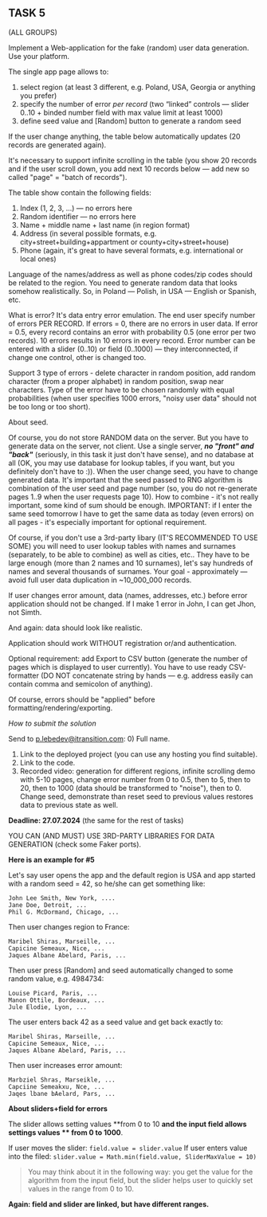 ## TASK 5

(ALL GROUPS)

Implement a Web-application for the fake (random) user data generation. Use your platform.

The single app page allows to:

1. select region (at least 3 different, e.g. Poland, USA, Georgia or anything you prefer)
2. specify the number of error _per record_ (two “linked” controls — slider 0..10 + binded number field with max value limit at least 1000)
3. define seed value and [Random] button to generate a random seed

If the user change anything, the table below automatically updates (20 records are generated again).

It's necessary to support infinite scrolling in the table (you show 20 records and if the user scroll down, you add next 10 records below — add new so called "page" = "batch of records").

The table show contain the following fields:

1. Index (1, 2, 3, ...) — no errors here
2. Random identifier — no errors here
3. Name + middle name + last name (in region format)
4. Address (in several possible formats, e.g. city+street+building+appartment or county+city+street+house)
5. Phone (again, it's great to have several formats, e.g. international or local ones)

Language of the names/address as well as phone codes/zip codes should be related to the region. You need to generate random data that looks somehow realistically. So, in Poland — Polish, in USA — English or Spanish, etc.

What is error? It's data entry error emulation. The end user specify number of errors PER RECORD. If errors = 0, there are no errors in user data. If error = 0.5, every record contains an error with probability 0.5 (one error per two records). 10 errors results in 10 errors in every record. Error number can be entered with a slider (0..10) or field (0..1000) — they interconnected, if change one control, other is changed too.

Support 3 type of errors - delete character in random position, add random character (from a proper alphabet) in random position, swap near characters. Type of the error have to be chosen randomly with equal probabilities (when user specifies 1000 errors, "noisy user data" should not be too long or too short).

About seed.

Of course, you do not store RANDOM data on the server. Вut you have to generate data on the server, not client. Use a single server, **_no "front" and "back"_** (seriously, in this task it just don't have sense), and no database at all (OK, you may use database for lookup tables, if you want, but you definitely don't have to :)). When the user change seed, you have to change generated data. It's important that the seed passed to RNG algorithm is combination of the user seed and page number (so, you do not re-generate pages 1..9 when the user requests page 10). How to combine - it's not really important, some kind of sum should be enough. IMPORTANT: if I enter the same seed tomorrow I have to get the same data as today (even errors) on all pages - it's especially important for optional requirement.

Of course, if you don't use a 3rd-party libary (IT'S RECOMMENDED TO USE SOME) you will need to user lookup tables with names and surnames (separately, to be able to combine) as well as cities, etc.. They have to be large enough (more than 2 names and 10 surnames), let's say hundreds of names and several thousands of surnames. Your goal - approximately — avoid full user data duplication in ~10_000_000 records.

If user changes error amount, data (names, addresses, etc.) before error application should not be changed. If I make 1 error in John, I can get Jhon, not Simth.

And again: data should look like realistic.

Application should work WITHOUT registration or/and authentication.

Optional requirement: add Export to CSV button (generate the number of pages which is displayed to user currently). You have to use ready CSV-formatter (DO NOT concatenate string by hands — e.g. address easily can contain comma and semicolon of anything).

Of course, errors should be "applied" before formatting/rendering/exporting.

_How to submit the solution_

Send to p.lebedev@itransition.com: 0) Full name.

1. Link to the deployed project (you can use any hosting you find suitable).
2. Link to the code.
3. Recorded video: generation for different regions, infinite scrolling demo with 5-10 pages, change error number from 0 to 0.5, then to 5, then to 20, then to 1000 (data should be transformed to "noise"), then to 0. Change seed, demonstrate than reset seed to previous values restores data to previous state as well.

**Deadline: 27.07.2024** (the same for the rest of tasks)

YOU CAN (AND MUST) USE 3RD-PARTY LIBRARIES FOR DATA GENERATION (check some Faker ports).

**Here is an example for #5**

Let's say user opens the app and the default region is USA and app started with a random seed = 42, so he/she can get something like:

```
John Lee Smith, New York, ....
Jane Doe, Detroit, ...
Phil G. McDormand, Chicago, ...
```

Then user changes region to France:

```
Maribel Shiras, Marseille, ...
Capicine Semeaux, Nice, ...
Jaques Albane Abelard, Paris, ...
```

Then user press [Random] and seed automatically changed to some random value, e.g. 4984734:

```
Louise Picard, Paris, ...
Manon Ottile, Bordeaux, ...
Jule Elodie, Lyon, ...
```

The user enters back 42 as a seed value and get back exactly to:

```
Maribel Shiras, Marseille, ...
Capicine Semeaux, Nice, ...
Jaques Albane Abelard, Paris, ...
```

Then user increases error amount:

```
Marbziel Shras, Marseikle, ...
Capciine Semeakxu, Nce, ...
Jaqes lbane bAelard, Pars, ...
```

**About sliders+field for errors**

The slider allows setting values **from 0 to 10 **and the input field allows settings values ** from 0 to 1000**.

If user moves the slider:
`field.value = slider.value`
If user enters value into the filed:
`slider.value = Math.min(field.value, SliderMaxValue = 10)`

> You may think about it in the following way: you get the value for the algorithm from the input field, but the slider helps user to quickly set values in the range from 0 to 10.

**Again: field and slider are linked, but have different ranges.**
